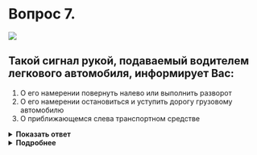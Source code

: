 # Вопрос 7.

![](https://s.drom.ru/i24231/pdd/tickets/2016/1551435621.jpg)

## Такой сигнал рукой, подаваемый водителем легкового автомобиля, информирует Вас:

1. О его намерении повернуть налево или выполнить разворот
2. О его намерении остановиться и уступить дорогу грузовому автомобилю
3. О приближающемся слева транспортном средстве

<details>
<summary><b>Показать ответ</b></summary>
Правильный ответ: 1
</details>
<details>
<summary><b>Подробнее</b></summary>
Сигналу левого поворота (разворота) соответствует вытянутая в сторону левая рука (как в данной ситуации), либо правая, вытянутая в сторону и согнутая в локте под прямым углом вверх.
(Пункт 8.1 ПДД)
</details>